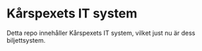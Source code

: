 # Kårspexets IT system
Detta repo innehåller Kårspexets IT system, vilket just nu är dess
biljettsystem.
